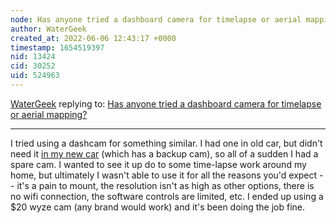 ```yaml
---
node: Has anyone tried a dashboard camera for timelapse or aerial mapping?
author: WaterGeek
created_at: 2022-06-06 12:43:17 +0000
timestamp: 1654519397
nid: 13424
cid: 30252
uid: 524963
---
```




[WaterGeek](../profile/WaterGeek) replying to: [Has anyone tried a dashboard camera for timelapse or aerial mapping?](../notes/warren/09-06-2016/has-anyone-tried-a-dashboard-camera-for-timelapse-or-aerial-mapping)

----
I tried using a dashcam for something similar. I had one in old car, but didn't need it [in my new car](https://transportation.report/vehicles/2022-toyota-prius-eco-7/) (which has a backup cam), so all of a sudden I had a spare cam. I wanted to see it up do to some time-lapse work around my home, but ultimately I wasn't able to use it for all the reasons you'd expect -- it's a pain to mount, the resolution isn't as high as other options, there is no wifi connection, the software controls are limited, etc. I ended up using a $20 wyze cam (any brand would work) and it's been doing the job fine.